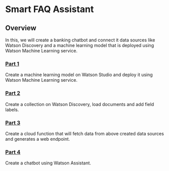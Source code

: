 # Smart FAQ Assistant


## Overview
In this, we will create a banking chatbot and connect it data sources like Watson Discovery and a machine learning model that is deployed using Watson Machine Learning service.

### [Part 1](https://github.com/krishnac7/Smart-FAQ-Assistant/tree/master/Part1-Wml)
Create a machine learning model on Watson Studio and deploy it using Watson Machine Learning service.

### [Part 2](https://github.com/krishnac7/Smart-FAQ-Assistant/tree/master/Part2-Discovery)
Create a collection on Watson Discovery, load documents and add field labels.

### [Part 3](https://github.com/krishnac7/Smart-FAQ-Assistant/tree/master/Part3-Functions)
Create a cloud function that will fetch data from above created data sources and generates a web endpoint.

### [Part 4](https://github.com/krishnac7/Smart-FAQ-Assistant/tree/master/Part4-Assistant)
Create a chatbot using Watson Assistant.
